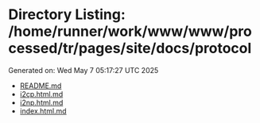 # Directory Listing: /home/runner/work/www/www/processed/tr/pages/site/docs/protocol
Generated on: Wed May  7 05:17:27 UTC 2025

- [README.md](README.md)
- [i2cp.html.md](i2cp.html.md)
- [i2np.html.md](i2np.html.md)
- [index.html.md](index.html.md)
